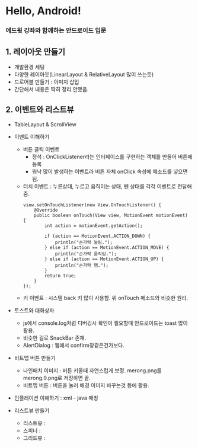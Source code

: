 # Hello, Android!
### 에드윗 강좌와 함께하는 안드로이드 입문

## 1. 레이아웃 만들기
- 개발환경 세팅
- 다양한 레이아웃(LinearLayout & RelativeLayout 많이 쓰는듯)
- 드로어블 만들기 : 이미지 삽입
- 간단해서 내용은 딱히 정리 안했음.

## 2. 이벤트와 리스트뷰
- TableLayout & ScrollView
- 이벤트 이해하기
  - 버튼 클릭 이벤트
    - 정석 : OnClickListener라는 인터페이스를 구현하는 객체를 만들어 버튼에 등록
    - 워낙 많이 발생하는 이벤트라 버튼 자체 onClick 속성에 메소드를 넣으면 됨.
  - 터치 이벤트 : 누른상태, 누르고 움직이는 상태, 뗀 상태를 각각 이벤트로 전달해줌.
    ```
    view.setOnTouchListener(new View.OnTouchListener() { 
        @Override
        public boolean onTouch(View view, MotionEvent motionEvent) {
            int action = motionEvent.getAction();

            if (action == MotionEvent.ACTION_DOWN) {
                println("손가락 눌림.");
            } else if (action == MotionEvent.ACTION_MOVE) {
                println("손가락 움직임.");
            } else if (action == MotionEvent.ACTION_UP) {
                println("손가락 뗌.");
            }
            return true;
        }
    });
    ```
  - 키 이벤트 : 시스템 back 키 많이 사용함. 위 onTouch 메소드와 비슷한 원리.
- 토스트와 대화상자
  - js에서 console.log처럼 디버깅시 확인이 필요할때 안드로이드는 toast 많이 활용.
  - 비슷한 걸로 SnackBar 존재.
  - AlertDialog : 웹에서 confirm창같은건가보다.
  
- 비트맵 버튼 만들기
  - 나인패치 이미지 : 버튼 키울때 자연스럽게 보정. merong.png를 merong.9.png로 저장하면 끝.
  - 비트맵 버튼 : 버튼을 눌러 배경 이미지 바꾸는것 등에 활용.
- 인플레이션 이해하기 : xml - java 매칭
- 리스트뷰 만들기
  - 리스트뷰 : 
  - 스피너 : 
  - 그리드뷰 : 
